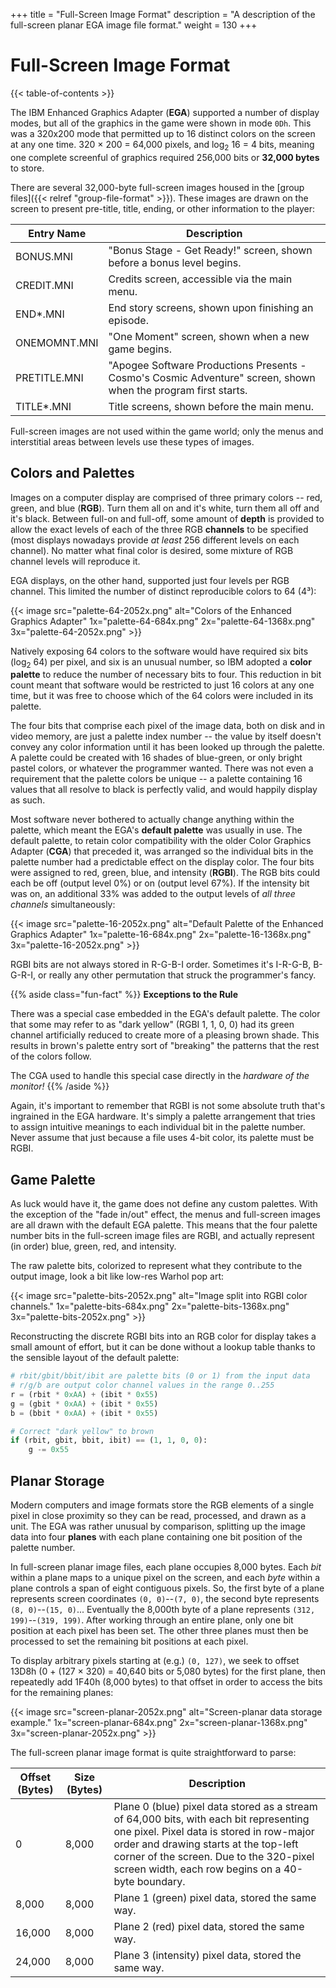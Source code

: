 +++
title = "Full-Screen Image Format"
description = "A description of the full-screen planar EGA image file format."
weight = 130
+++

# Full-Screen Image Format

{{< table-of-contents >}}

The IBM Enhanced Graphics Adapter (**EGA**) supported a number of display modes, but all of the graphics in the game were shown in mode `0Dh`. This was a 320x200 mode that permitted up to 16 distinct colors on the screen at any one time. 320 &times; 200 = 64,000 pixels, and log<sub>2</sub> 16 = 4 bits, meaning one complete screenful of graphics required 256,000 bits or **32,000 bytes** to store.

There are several 32,000-byte full-screen images housed in the [group files]({{< relref "group-file-format" >}}). These images are drawn on the screen to present pre-title, title, ending, or other information to the player:

Entry Name   | Description
-------------|------------
BONUS.MNI    | "Bonus Stage - Get Ready!" screen, shown before a bonus level begins.
CREDIT.MNI   | Credits screen, accessible via the main menu.
END*.MNI     | End story screens, shown upon finishing an episode.
ONEMOMNT.MNI | "One Moment" screen, shown when a new game begins.
PRETITLE.MNI | "Apogee Software Productions Presents - Cosmo's Cosmic Adventure" screen, shown when the program first starts.
TITLE*.MNI   | Title screens, shown before the main menu.

Full-screen images are not used within the game world; only the menus and interstitial areas between levels use these types of images.

## Colors and Palettes

Images on a computer display are comprised of three primary colors -- red, green, and blue (**RGB**). Turn them all on and it's white, turn them all off and it's black. Between full-on and full-off, some amount of **depth** is provided to allow the exact levels of each of the three RGB **channels** to be specified (most displays nowadays provide _at least_ 256 different levels on each channel). No matter what final color is desired, some mixture of RGB channel levels will reproduce it.

EGA displays, on the other hand, supported just four levels per RGB channel. This limited the number of distinct reproducible colors to 64 (4&sup3;):

{{< image src="palette-64-2052x.png"
    alt="Colors of the Enhanced Graphics Adapter"
    1x="palette-64-684x.png"
    2x="palette-64-1368x.png"
    3x="palette-64-2052x.png" >}}

Natively exposing 64 colors to the software would have required six bits (log<sub>2</sub> 64) per pixel, and six is an unusual number, so IBM adopted a **color palette** to reduce the number of necessary bits to four. This reduction in bit count meant that software would be restricted to just 16 colors at any one time, but it was free to choose which of the 64 colors were included in its palette.

The four bits that comprise each pixel of the image data, both on disk and in video memory, are just a palette index number -- the value by itself doesn't convey any color information until it has been looked up through the palette. A palette could be created with 16 shades of blue-green, or only bright pastel colors, or whatever the programmer wanted. There was not even a requirement that the palette colors be unique -- a palette containing 16 values that all resolve to black is perfectly valid, and would happily display as such.

Most software never bothered to actually change anything within the palette, which meant the EGA's **default palette** was usually in use. The default palette, to retain color compatibility with the older Color Graphics Adapter (**CGA**) that preceded it, was arranged so the individual bits in the palette number had a predictable effect on the display color. The four bits were assigned to red, green, blue, and intensity (**RGBI**). The RGB bits could each be off (output level 0%) or on (output level 67%). If the intensity bit was on, an additional 33% was added to the output levels of _all three channels_ simultaneously:

{{< image src="palette-16-2052x.png"
    alt="Default Palette of the Enhanced Graphics Adapter"
    1x="palette-16-684x.png"
    2x="palette-16-1368x.png"
    3x="palette-16-2052x.png" >}}

RGBI bits are not always stored in R-G-B-I order. Sometimes it's I-R-G-B, B-G-R-I, or really any other permutation that struck the programmer's fancy.

{{% aside class="fun-fact" %}}
**Exceptions to the Rule**

There was a special case embedded in the EGA's default palette. The color that some may refer to as "dark yellow" (RGBI 1, 1, 0, 0) had its green channel artificially reduced to create more of a pleasing brown shade. This results in brown's palette entry sort of "breaking" the patterns that the rest of the colors follow.

The CGA used to handle this special case directly in the _hardware of the monitor!_
{{% /aside %}}

Again, it's important to remember that RGBI is not some absolute truth that's ingrained in the EGA hardware. It's simply a palette arrangement that tries to assign intuitive meanings to each individual bit in the palette number. Never assume that just because a file uses 4-bit color, its palette must be RGBI.

## Game Palette

As luck would have it, the game does not define any custom palettes. With the exception of the "fade in/out" effect, the menus and full-screen images are all drawn with the default EGA palette. This means that the four palette number bits in the full-screen image files are RGBI, and actually represent (in order) blue, green, red, and intensity.

The raw palette bits, colorized to represent what they contribute to the output image, look a bit like low-res Warhol pop art:

{{< image src="palette-bits-2052x.png"
    alt="Image split into RGBI color channels."
    1x="palette-bits-684x.png"
    2x="palette-bits-1368x.png"
    3x="palette-bits-2052x.png" >}}

Reconstructing the discrete RGBI bits into an RGB color for display takes a small amount of effort, but it can be done without a lookup table thanks to the sensible layout of the default palette:

```python
# rbit/gbit/bbit/ibit are palette bits (0 or 1) from the input data
# r/g/b are output color channel values in the range 0..255
r = (rbit * 0xAA) + (ibit * 0x55)
g = (gbit * 0xAA) + (ibit * 0x55)
b = (bbit * 0xAA) + (ibit * 0x55)

# Correct "dark yellow" to brown
if (rbit, gbit, bbit, ibit) == (1, 1, 0, 0):
    g -= 0x55
```

## Planar Storage

Modern computers and image formats store the RGB elements of a single pixel in close proximity so they can be read, processed, and drawn as a unit. The EGA was rather unusual by comparison, splitting up the image data into four **planes** with each plane containing one bit position of the palette number.

In full-screen planar image files, each plane occupies 8,000 bytes. Each _bit_ within a plane maps to a unique pixel on the screen, and each _byte_ within a plane controls a span of eight contiguous pixels. So, the first byte of a plane represents screen coordinates `(0, 0)`--`(7, 0)`, the second byte represents `(8, 0)`--`(15, 0)`... Eventually the 8,000th byte of a plane represents `(312, 199)`--`(319, 199)`. After working through an entire plane, only one bit position at each pixel has been set. The other three planes must then be processed to set the remaining bit positions at each pixel.

To display arbitrary pixels starting at (e.g.) `(0, 127)`, we seek to offset 13D8h (0 + (127 &times; 320) = 40,640 bits or 5,080 bytes) for the first plane, then repeatedly add 1F40h (8,000 bytes) to that offset in order to access the bits for the remaining planes:

{{< image src="screen-planar-2052x.png"
    alt="Screen-planar data storage example."
    1x="screen-planar-684x.png"
    2x="screen-planar-1368x.png"
    3x="screen-planar-2052x.png" >}}

The full-screen planar image format is quite straightforward to parse:

Offset (Bytes) | Size (Bytes) | Description
---------------|--------------|------------
0              | 8,000        | Plane 0 (blue) pixel data stored as a stream of 64,000 bits, with each bit representing one pixel. Pixel data is stored in row-major order and drawing starts at the top-left corner of the screen. Due to the 320-pixel screen width, each row begins on a 40-byte boundary.
8,000          | 8,000        | Plane 1 (green) pixel data, stored the same way.
16,000         | 8,000        | Plane 2 (red) pixel data, stored the same way.
24,000         | 8,000        | Plane 3 (intensity) pixel data, stored the same way.
